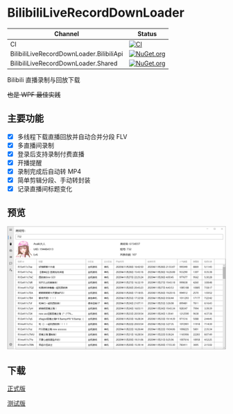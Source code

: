 # BilibiliLiveRecordDownLoader
Channel | Status
-|-
CI | [![CI](https://github.com/HMBSbige/BilibiliLiveRecordDownLoader/workflows/CI/badge.svg)](https://github.com/HMBSbige/BilibiliLiveRecordDownLoader/actions)
BilibiliLiveRecordDownLoader.BilibiliApi | [![NuGet.org](https://img.shields.io/nuget/v/BilibiliLiveRecordDownLoader.BilibiliApi.svg)](https://www.nuget.org/packages/BilibiliLiveRecordDownLoader.BilibiliApi/)
BilibiliLiveRecordDownLoader.Shared | [![NuGet.org](https://img.shields.io/nuget/v/BilibiliLiveRecordDownLoader.Shared.svg)](https://www.nuget.org/packages/BilibiliLiveRecordDownLoader.Shared/)



Bilibili 直播录制与回放下载

~~也是 WPF 最佳实践~~

## 主要功能
- [x] 多线程下载直播回放并自动合并分段 FLV
- [x] 多直播间录制
- [x] 登录后支持录制付费直播
- [x] 开播提醒
- [x] 录制完成后自动转 MP4
- [x] 简单剪辑分段、手动转封装
- [x] 记录直播间标题变化

## 预览
![](Build/preview.png)

## 下载
[正式版](https://github.com/HMBSbige/BilibiliLiveRecordDownLoader/releases)

[测试版](https://github.com/HMBSbige/BilibiliLiveRecordDownLoader/actions)
